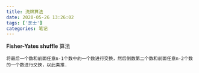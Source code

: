 ```yaml
---
title: 洗牌算法
date: 2020-05-26 13:26:02
tags: ['芝士']
categories: 笔记
---
```

**Fisher-Yates shuffle** 算法
```
将最后一个数和前面任意n-1个数中的一个数进行交换，然后倒数第二个数和前面任意n-2个数的一个数进行交换，以此类推.
```

